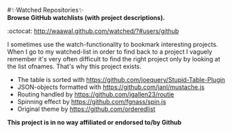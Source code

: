 #:sparkles:Watched Repositories:sparkles:  
**Browse GitHub watchlists (with project descriptions).**

:octocat: http://waawal.github.com/watched/?#users/github

I sometimes use the watch-functionality to bookmark interesting projects. When I go to my watched-list in order to find back to a project I vaguely remember it's very often difficult to find the right project only by looking at the list ofnames. That's why this project exists.


* The table is sorted with https://github.com/joequery/Stupid-Table-Plugin  
* JSON-objects formatted with https://github.com/janl/mustache.js  
* Routing handled by https://github.com/jgallen23/routie
* Spinning effect by https://github.com/fgnass/spin.js  
* Original theme by https://github.com/orderedlist  

**This project is in no way affiliated or endorsed to/by Github**
